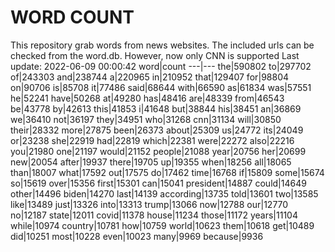 # WORD COUNT
This repository grab words from news websites. The included urls can be checked from the word.db.
However, now only CNN is supported
Last update: 2022-06-09 00:00:42
word|count
---|---
the|590802
to|297702
of|243303
and|238744
a|220965
in|210952
that|129407
for|98804
on|90706
is|85708
it|77486
said|68644
with|66590
as|61834
was|57551
he|52241
have|50268
at|49280
has|48416
are|48339
from|46543
be|43778
by|42613
this|41853
i|41648
but|38844
his|38451
an|36869
we|36410
not|36197
they|34951
who|31268
cnn|31134
will|30850
their|28332
more|27875
been|26373
about|25309
us|24772
its|24049
or|23238
she|22919
had|22819
which|22381
were|22272
also|22216
you|21980
one|21197
would|21152
people|21088
year|20756
her|20699
new|20054
after|19937
there|19705
up|19355
when|18256
all|18065
than|18007
what|17592
out|17575
do|17462
time|16768
if|15809
some|15674
so|15619
over|15356
first|15301
can|15041
president|14887
could|14649
other|14496
biden|14270
last|14139
according|13735
told|13601
two|13585
like|13489
just|13326
into|13313
trump|13066
now|12788
our|12770
no|12187
state|12011
covid|11378
house|11234
those|11172
years|11104
while|10974
country|10781
how|10759
world|10623
them|10618
get|10489
did|10251
most|10228
even|10023
many|9969
because|9936
